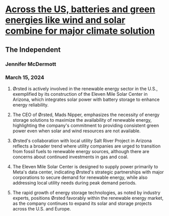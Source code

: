 # [Across the US, batteries and green energies like wind and solar combine for major climate solution](https://advance.lexis.com/api/document?collection=news&id=urn:contentItem:6BJM-SM81-JBNF-W46M-00000-00&context=1519360)
## The Independent
### Jennifer McDermott
### March 15, 2024

1. Ørsted is actively involved in the renewable energy sector in the U.S., exemplified by its construction of the Eleven Mile Solar Center in Arizona, which integrates solar power with battery storage to enhance energy reliability.

2. The CEO of Ørsted, Mads Nipper, emphasizes the necessity of energy storage solutions to maximize the availability of renewable energy, highlighting the company's commitment to providing consistent green power even when solar and wind resources are not available.

3. Ørsted's collaboration with local utility Salt River Project in Arizona reflects a broader trend where utility companies are urged to transition from fossil fuels to renewable energy sources, although there are concerns about continued investments in gas and coal.

4. The Eleven Mile Solar Center is designed to supply power primarily to Meta's data center, indicating Ørsted's strategic partnerships with major corporations to secure demand for renewable energy, while also addressing local utility needs during peak demand periods. 

5. The rapid growth of energy storage technologies, as noted by industry experts, positions Ørsted favorably within the renewable energy market, as the company continues to expand its solar and storage projects across the U.S. and Europe.